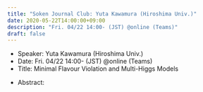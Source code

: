 ```yaml
---
title: "Soken Journal Club: Yuta Kawamura (Hiroshima Univ.)"
date: 2020-05-22T14:00:00+09:00
description: "Fri. 04/22 14:00- (JST) @online (Teams)"
draft: false
---
```


- Speaker:
Yuta Kawamura (Hiroshima Univ.)
- Date:
Fri. 04/22 14:00- (JST) @online (Teams)
- Title:
Minimal Flavour Violation and Multi-Higgs Models

<!--more-->

- Abstract:

